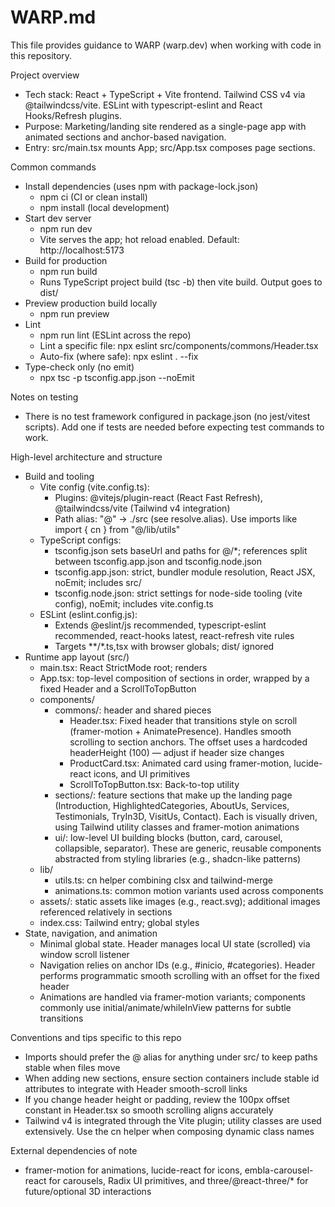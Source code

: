 # WARP.md

This file provides guidance to WARP (warp.dev) when working with code in this repository.

Project overview
- Tech stack: React + TypeScript + Vite frontend. Tailwind CSS v4 via @tailwindcss/vite. ESLint with typescript-eslint and React Hooks/Refresh plugins.
- Purpose: Marketing/landing site rendered as a single-page app with animated sections and anchor-based navigation.
- Entry: src/main.tsx mounts App; src/App.tsx composes page sections.

Common commands
- Install dependencies (uses npm with package-lock.json)
  - npm ci  (CI or clean install)
  - npm install  (local development)
- Start dev server
  - npm run dev
  - Vite serves the app; hot reload enabled. Default: http://localhost:5173
- Build for production
  - npm run build
  - Runs TypeScript project build (tsc -b) then vite build. Output goes to dist/
- Preview production build locally
  - npm run preview
- Lint
  - npm run lint  (ESLint across the repo)
  - Lint a specific file: npx eslint src/components/commons/Header.tsx
  - Auto-fix (where safe): npx eslint . --fix
- Type-check only (no emit)
  - npx tsc -p tsconfig.app.json --noEmit

Notes on testing
- There is no test framework configured in package.json (no jest/vitest scripts). Add one if tests are needed before expecting test commands to work.

High-level architecture and structure
- Build and tooling
  - Vite config (vite.config.ts):
    - Plugins: @vitejs/plugin-react (React Fast Refresh), @tailwindcss/vite (Tailwind v4 integration)
    - Path alias: "@" → ./src (see resolve.alias). Use imports like import { cn } from "@/lib/utils"
  - TypeScript configs:
    - tsconfig.json sets baseUrl and paths for @/*; references split between tsconfig.app.json and tsconfig.node.json
    - tsconfig.app.json: strict, bundler module resolution, React JSX, noEmit; includes src/
    - tsconfig.node.json: strict settings for node-side tooling (vite config), noEmit; includes vite.config.ts
  - ESLint (eslint.config.js):
    - Extends @eslint/js recommended, typescript-eslint recommended, react-hooks latest, react-refresh vite rules
    - Targets **/*.ts,tsx with browser globals; dist/ ignored
- Runtime app layout (src/)
  - main.tsx: React StrictMode root; renders <App/>
  - App.tsx: top-level composition of sections in order, wrapped by a fixed Header and a ScrollToTopButton
  - components/
    - commons/: header and shared pieces
      - Header.tsx: Fixed header that transitions style on scroll (framer-motion + AnimatePresence). Handles smooth scrolling to section anchors. The offset uses a hardcoded headerHeight (100) — adjust if header size changes
      - ProductCard.tsx: Animated card using framer-motion, lucide-react icons, and UI primitives
      - ScrollToTopButton.tsx: Back-to-top utility
    - sections/: feature sections that make up the landing page (Introduction, HighlightedCategories, AboutUs, Services, Testimonials, TryIn3D, VisitUs, Contact). Each is visually driven, using Tailwind utility classes and framer-motion animations
    - ui/: low-level UI building blocks (button, card, carousel, collapsible, separator). These are generic, reusable components abstracted from styling libraries (e.g., shadcn-like patterns)
  - lib/
    - utils.ts: cn helper combining clsx and tailwind-merge
    - animations.ts: common motion variants used across components
  - assets/: static assets like images (e.g., react.svg); additional images referenced relatively in sections
  - index.css: Tailwind entry; global styles
- State, navigation, and animation
  - Minimal global state. Header manages local UI state (scrolled) via window scroll listener
  - Navigation relies on anchor IDs (e.g., #inicio, #categories). Header performs programmatic smooth scrolling with an offset for the fixed header
  - Animations are handled via framer-motion variants; components commonly use initial/animate/whileInView patterns for subtle transitions

Conventions and tips specific to this repo
- Imports should prefer the @ alias for anything under src/ to keep paths stable when files move
- When adding new sections, ensure section containers include stable id attributes to integrate with Header smooth-scroll links
- If you change header height or padding, review the 100px offset constant in Header.tsx so smooth scrolling aligns accurately
- Tailwind v4 is integrated through the Vite plugin; utility classes are used extensively. Use the cn helper when composing dynamic class names

External dependencies of note
- framer-motion for animations, lucide-react for icons, embla-carousel-react for carousels, Radix UI primitives, and three/@react-three/* for future/optional 3D interactions

